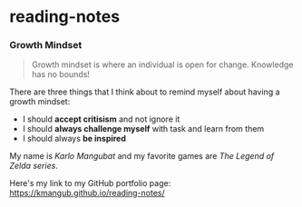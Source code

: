 # reading-notes

### Growth Mindset

> Growth mindset is where an individual is open for change. Knowledge has no bounds!

There are three things that I think about to remind myself about having a growth mindset:

* I should **accept critisism** and not ignore it
* I should **always challenge myself** with task and learn from them
* I should always **be inspired**


My name is *Karlo Mangubat* and my favorite games are *The Legend of Zelda series*. 

Here's my link to my GitHub portfolio page: https://kmangub.github.io/reading-notes/
